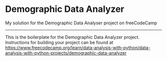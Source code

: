 # Demographic Data Analyzer

My solution for the Demographic Data Analyser project on freeCodeCamp

_________

This is the boilerplate for the Demographic Data Analyzer project. Instructions for building your project can be found at https://www.freecodecamp.org/learn/data-analysis-with-python/data-analysis-with-python-projects/demographic-data-analyzer
